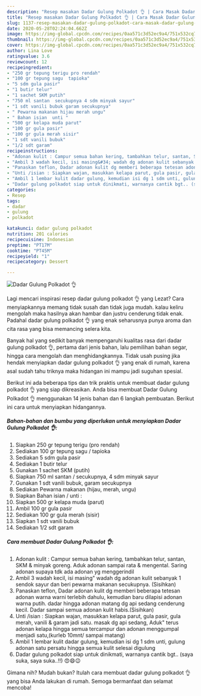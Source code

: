 ```yaml
---
description: "Resep masakan Dadar Gulung Polkadot 👌 | Cara Masak Dadar Gulung Polkadot 👌 Yang Enak Dan Lezat"
title: "Resep masakan Dadar Gulung Polkadot 👌 | Cara Masak Dadar Gulung Polkadot 👌 Yang Enak Dan Lezat"
slug: 1137-resep-masakan-dadar-gulung-polkadot-cara-masak-dadar-gulung-polkadot-yang-enak-dan-lezat
date: 2020-05-28T02:24:04.662Z
image: https://img-global.cpcdn.com/recipes/0aa571c3d52ec9a4/751x532cq70/dadar-gulung-polkadot-👌-foto-resep-utama.jpg
thumbnail: https://img-global.cpcdn.com/recipes/0aa571c3d52ec9a4/751x532cq70/dadar-gulung-polkadot-👌-foto-resep-utama.jpg
cover: https://img-global.cpcdn.com/recipes/0aa571c3d52ec9a4/751x532cq70/dadar-gulung-polkadot-👌-foto-resep-utama.jpg
author: Lina Love
ratingvalue: 3.6
reviewcount: 12
recipeingredient:
- "250 gr tepung terigu pro rendah"
- "100 gr tepung sagu  tapioka"
- "5 sdm gula pasir"
- "1 butir telur"
- "1 sachet SKM putih"
- "750 ml santan  secukupnya 4 sdm minyak sayur"
- "1 sdt vanili bubuk garam secukupnya"
- " Pewarna makanan hijau merah ungu"
- " Bahan isian  unti "
- "500 gr kelapa muda parut"
- "100 gr gula pasir"
- "100 gr gula merah sisir"
- "1 sdt vanili bubuk"
- "1/2 sdt garam"
recipeinstructions:
- "Adonan kulit : Campur semua bahan kering, tambahkan telur, santan, SKM &amp; minyak goreng. Aduk adonan sampai rata &amp; mengental. Saring adonan supaya tdk ada adonan yg menggerindil"
- "Ambil 3 wadah kecil, isi masing&#34; wadah dg adonan kulit sebanyak 1 sendok sayur dan beri pewarna makanan secukupnya. (Sisihkan)"
- "Panaskan teflon, Dadar adonan kulit dg memberi beberapa tetesan adonan warna warni terlebih dahulu, kemudian baru dilapisi adonan warna putih. dadar hingga adonan matang dg api sedang cenderung kecil. Dadar sampai semua adonan kulit habis.(Sisihkan)"
- "Unti /isian : Siapkan wajan, masukkan kelapa parut, gula pasir, gula merah, vanili &amp; garam jadi satu. masak dg api sedang, Aduk&#34; terus adonan kelapa hingga semua tercampur dan adonan menggumpal menjadi satu,(kurleb 10mnt/ sampai matang)"
- "Ambil 1 lembar kulit dadar gulung, kemudian isi dg 1 sdm unti, gulung adonan satu persatu hingga semua kulit selesai digulung"
- "Dadar gulung polkadot siap untuk dinikmati, warnanya cantik bgt.. (saya suka, saya suka..!!) 😍😄😉"
categories:
- Resep
tags:
- dadar
- gulung
- polkadot

katakunci: dadar gulung polkadot 
nutrition: 201 calories
recipecuisine: Indonesian
preptime: "PT17M"
cooktime: "PT45M"
recipeyield: "1"
recipecategory: Dessert

---
```



![Dadar Gulung Polkadot 👌](https://img-global.cpcdn.com/recipes/0aa571c3d52ec9a4/751x532cq70/dadar-gulung-polkadot-👌-foto-resep-utama.jpg)

Lagi mencari inspirasi resep dadar gulung polkadot 👌 yang Lezat? Cara menyiapkannya memang tidak susah dan tidak juga mudah. kalau keliru mengolah maka hasilnya akan hambar dan justru cenderung tidak enak. Padahal dadar gulung polkadot 👌 yang enak seharusnya punya aroma dan cita rasa yang bisa memancing selera kita.

Banyak hal yang sedikit banyak mempengaruhi kualitas rasa dari dadar gulung polkadot 👌, pertama dari jenis bahan, lalu pemilihan bahan segar, hingga cara mengolah dan menghidangkannya. Tidak usah pusing jika hendak menyiapkan dadar gulung polkadot 👌 yang enak di rumah, karena asal sudah tahu triknya maka hidangan ini mampu jadi suguhan spesial.




Berikut ini ada beberapa tips dan trik praktis untuk membuat dadar gulung polkadot 👌 yang siap dikreasikan. Anda bisa membuat Dadar Gulung Polkadot 👌 menggunakan 14 jenis bahan dan 6 langkah pembuatan. Berikut ini cara untuk menyiapkan hidangannya.

<!--inarticleads1-->

##### Bahan-bahan dan bumbu yang diperlukan untuk menyiapkan Dadar Gulung Polkadot 👌:

1. Siapkan 250 gr tepung terigu (pro rendah)
1. Sediakan 100 gr tepung sagu / tapioka
1. Sediakan 5 sdm gula pasir
1. Sediakan 1 butir telur
1. Gunakan 1 sachet SKM (putih)
1. Siapkan 750 ml santan / secukupnya, 4 sdm minyak sayur
1. Gunakan 1 sdt vanili bubuk, garam secukupnya
1. Sediakan  Pewarna makanan (hijau, merah, ungu)
1. Siapkan  Bahan isian / unti :
1. Siapkan 500 gr kelapa muda (parut)
1. Ambil 100 gr gula pasir
1. Sediakan 100 gr gula merah (sisir)
1. Siapkan 1 sdt vanili bubuk
1. Sediakan 1/2 sdt garam




<!--inarticleads2-->

##### Cara membuat Dadar Gulung Polkadot 👌:

1. Adonan kulit : Campur semua bahan kering, tambahkan telur, santan, SKM &amp; minyak goreng. Aduk adonan sampai rata &amp; mengental. Saring adonan supaya tdk ada adonan yg menggerindil
1. Ambil 3 wadah kecil, isi masing&#34; wadah dg adonan kulit sebanyak 1 sendok sayur dan beri pewarna makanan secukupnya. (Sisihkan)
1. Panaskan teflon, Dadar adonan kulit dg memberi beberapa tetesan adonan warna warni terlebih dahulu, kemudian baru dilapisi adonan warna putih. dadar hingga adonan matang dg api sedang cenderung kecil. Dadar sampai semua adonan kulit habis.(Sisihkan)
1. Unti /isian : Siapkan wajan, masukkan kelapa parut, gula pasir, gula merah, vanili &amp; garam jadi satu. masak dg api sedang, Aduk&#34; terus adonan kelapa hingga semua tercampur dan adonan menggumpal menjadi satu,(kurleb 10mnt/ sampai matang)
1. Ambil 1 lembar kulit dadar gulung, kemudian isi dg 1 sdm unti, gulung adonan satu persatu hingga semua kulit selesai digulung
1. Dadar gulung polkadot siap untuk dinikmati, warnanya cantik bgt.. (saya suka, saya suka..!!) 😍😄😉




Gimana nih? Mudah bukan? Itulah cara membuat dadar gulung polkadot 👌 yang bisa Anda lakukan di rumah. Semoga bermanfaat dan selamat mencoba!
